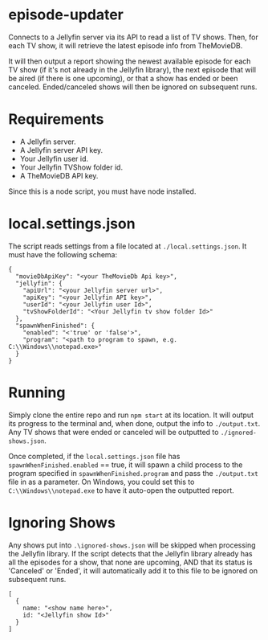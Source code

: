 # episode-updater
Connects to a Jellyfin server via its API to read a list of TV shows. Then, for each TV show, it will retrieve the latest episode info from TheMovieDB.

It will then output a report showing the newest available episode for each TV show (if it's not already in the Jellyfin library), the next episode that will be aired (if there is one upcoming), or that a show has ended or been canceled. Ended/canceled shows will then be ignored on subsequent runs.

# Requirements
- A Jellyfin server.
- A Jellyfin server API key.
- Your Jellyfin user id.
- Your Jellyfin TVShow folder id.
- A TheMovieDB API key.

Since this is a node script, you must have node installed.

# local.settings.json
The script reads settings from a file located at `./local.settings.json`. It must have the following schema:

```
{
  "movieDbApiKey": "<your TheMovieDb Api key>",
  "jellyfin": {
    "apiUrl": "<your Jellyfin server url>",
    "apiKey": "<your Jellyfin API key>",
    "userId": "<your Jellyfin user Id>",
    "tvShowFolderId": "<Your Jellyfin tv show folder Id>"
  },
  "spawnWhenFinished": {
    "enabled": "<'true' or 'false'>",
    "program": "<path to program to spawn, e.g. C:\\Windows\\notepad.exe>"
  }
}
```

# Running
Simply clone the entire repo and run `npm start` at its location. It will output its progress to the terminal and, when done, output the info to `./output.txt`. Any TV shows that were ended or canceled will be outputted to `./ignored-shows.json`.

Once completed, if the `local.settings.json` file has `spawnWhenFinished.enabled` == true, it will spawn a child process to the program specified in `spawnWhenFinished.program` and pass the `./output.txt` file in as a parameter. On Windows, you could set this to `C:\\Windows\\notepad.exe` to have it auto-open the outputted report.

# Ignoring Shows
Any shows put into `.\ignored-shows.json` will be skipped when processing the Jellyfin library. If the script detects that the Jellyfin library already has all the episodes for a show, that none are upcoming, AND that its status is 'Canceled' or 'Ended', it will automatically add it to this file to be ignored on subsequent runs.

```
[
  {
    name: "<show name here>",
    id: "<Jellyfin show Id>"
  }
]
```